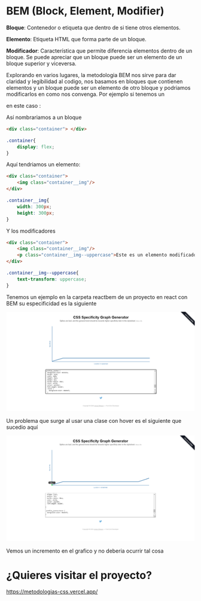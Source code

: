 # BEM (Block, Element, Modifier)

**Bloque**: Contenedor o etiqueta que dentro de si tiene otros elementos.

**Elemento**: Etiqueta HTML que forma parte de un bloque.

**Modificador**: Característica que permite diferencia elementos dentro de un bloque. Se puede apreciar que un bloque puede ser un elemento de un bloque superior y viceversa.

Explorando en varios lugares, la metodologia BEM nos sirve para dar claridad y legibilidad al codigo, nos basamos en bloques que contienen elementos y un bloque puede ser un elemento de otro bloque y podriamos modificarlos en como nos convenga. Por ejemplo si tenemos un <div> en este caso :

Así nombrariamos a un bloque

```HTML
<div class="container"> </div>
```

```CSS
.container{
    display: flex;
}
```
Aquí tendriamos un elemento:

```HTML
<div class="container">
    <img class="container__img"/>
</div>
```

```CSS
.container__img{
    width: 300px;
    height: 300px;
}
```

Y los modificadores

```HTML
<div class="container">
    <img class="container__img"/>
    <p class="container__img--uppercase">Este es un elemento modificado</p>
</div>
```

```CSS
.container__img--uppercase{
    text-transform: uppercase;
}
```

Tenemos un ejemplo en la carpeta reactbem de un proyecto en react con BEM su especificidad es la siguiente 

![graph](./assets/graph.png)

Un problema que surge al usar una clase con hover es el siguiente que sucedio aquí 

![graph](./assets/graph__error.png)

Vemos un incremento en el grafico y no deberia ocurrir tal cosa

# ¿Quieres visitar el proyecto? 

https://metodologias-css.vercel.app/